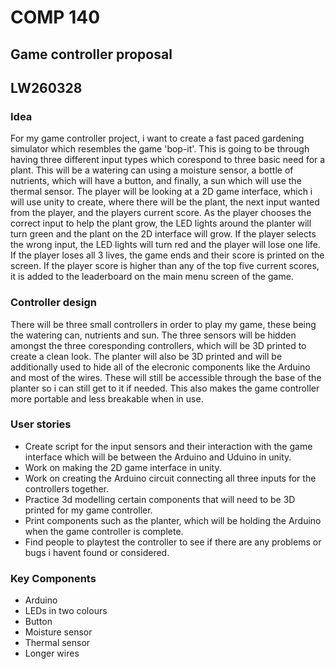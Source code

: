 # **COMP 140** 
## **Game controller proposal**
## **LW260328**


### Idea
For my game controller project, i want to create a fast paced gardening simulator which resembles the game 'bop-it'. This is going to be through having three different input types which corespond to three basic need for a plant. This will be a watering can using a moisture sensor, a bottle of nutrients, which will have a button, and finally, a sun which will use the thermal sensor. The player will be looking at a 2D game interface, which i will use unity to create, where there will be the plant, the next input wanted from the player, and the players current score. As the player chooses the correct input to help the plant grow, the LED lights around the planter will turn green and the plant on the 2D interface will grow. If the player selects the wrong input, the LED lights will turn red and the player will lose one life. If the player loses all 3 lives, the game ends and their score is printed on the screen. If the player score is higher than any of the top five current scores, it is added to the leaderboard on the main menu screen of the game.


### Controller design
There will be three small controllers in order to play my game, these being the watering can, nutrients and sun. The three sensors will be hidden amongst the three coresponding controllers, which will be 3D printed to create a clean look. The planter will also be 3D printed and will be additionally used to hide all of the elecronic components like the Arduino and most of the wires. These will still be accessible through the base of the planter so i can still get to it if needed. This also makes the game controller more portable and less breakable when in use.


### User stories
+ Create script for the input sensors and their interaction with the game interface which will be between the Arduino and Uduino in unity.
+ Work on making the 2D game interface in unity.
+ Work on creating the Arduino circuit connecting all three inputs for the controllers together.
+ Practice 3d modelling certain components that will need to be 3D printed for my game controller.
+ Print components such as the planter, which will be holding the Arduino when the game controller is complete.
+ Find people to playtest the controller to see if there are any problems or bugs i havent found or considered.


### Key Components
+ Arduino
+ LEDs in two colours
+ Button
+ Moisture sensor 
+ Thermal sensor 
+ Longer wires





